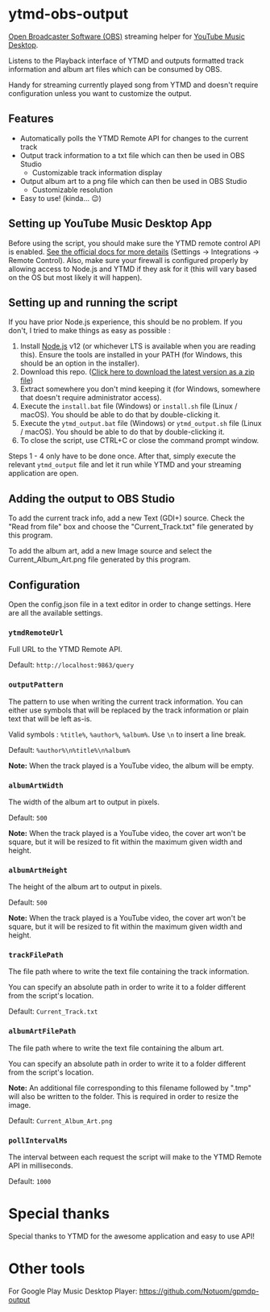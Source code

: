 # ytmd-obs-output

[Open Broadcaster Software (OBS)](https://obsproject.com/) streaming helper for [YouTube Music Desktop](https://ytmdesktop.app/).

Listens to the Playback interface of YTMD and outputs formatted track information and album art files which can be consumed by OBS.

Handy for streaming currently played song from YTMD and doesn't require configuration unless you want to customize the output.

## Features

* Automatically polls the YTMD Remote API for changes to the current track
* Output track information to a txt file which can then be used in OBS Studio
  * Customizable track information display
* Output album art to a png file which can then be used in OBS Studio
  * Customizable resolution
* Easy to use! (kinda... 😉)

## Setting up YouTube Music Desktop App

Before using the script, you should make sure the YTMD remote control API is enabled. [See the official docs for more details](https://github.com/ytmdesktop/ytmdesktop/wiki/Remote-Control-API) (Settings -> Integrations -> Remote Control). Also, make sure your firewall is configured properly by allowing access to Node.js and YTMD if they ask for it (this will vary based on the OS but most likely it will happen).

## Setting up and running the script

If you have prior Node.js experience, this should be no problem. If you don't, I tried to make things as easy as possible :

1. Install [Node.js](https://nodejs.org/) v12 (or whichever LTS is available when you are reading this). Ensure the tools are installed in your PATH (for Windows, this should be an option in the installer).
2. Download this repo. ([Click here to download the latest version as a zip file](https://github.com/Notuom/ytmd-obs-output/archive/master.zip))
3. Extract somewhere you don't mind keeping it (for Windows, somewhere that doesn't require administrator access).
4. Execute the `install.bat` file (Windows) or `install.sh` file (Linux / macOS). You should be able to do that by double-clicking it.
5. Execute the `ytmd_output.bat` file (Windows) or `ytmd_output.sh` file (Linux / macOS). You should be able to do that by double-clicking it.
6. To close the script, use CTRL+C or close the command prompt window.

Steps 1 - 4 only have to be done once. After that, simply execute the relevant `ytmd_output` file and let it run while YTMD and your streaming application are open.

## Adding the output to OBS Studio

To add the current track info, add a new Text (GDI+) source. Check the "Read from file" box and choose the "Current_Track.txt" file generated by this program.

To add the album art, add a new Image source and select the Current_Album_Art.png file generated by this program.

## Configuration

Open the config.json file in a text editor in order to change settings. Here are all the available settings.

### `ytmdRemoteUrl`

Full URL to the YTMD Remote API.

Default: `http://localhost:9863/query`

### `outputPattern`

The pattern to use when writing the current track information. You can either use symbols that will be replaced by the track information or plain text that will be left as-is.

Valid symbols : `%title%`, `%author%`, `%album%`. Use `\n` to insert a line break.

Default: `%author%\n%title%\n%album%`

**Note:** When the track played is a YouTube video, the album will be empty.

### `albumArtWidth`

The width of the album art to output in pixels.

Default: `500`

**Note:** When the track played is a YouTube video, the cover art won't be square, but it will be resized to fit within the maximum given width and height.

### `albumArtHeight`

The height of the album art to output in pixels.

Default: `500`

**Note:** When the track played is a YouTube video, the cover art won't be square, but it will be resized to fit within the maximum given width and height.

### `trackFilePath`

The file path where to write the text file containing the track information.

You can specify an absolute path in order to write it to a folder different from the script's location.

Default: `Current_Track.txt`

### `albumArtFilePath`

The file path where to write the text file containing the album art.

You can specify an absolute path in order to write it to a folder different from the script's location.

**Note:** An additional file corresponding to this filename followed by ".tmp" will also be written to the folder. This is required in order to resize the image.

Default: `Current_Album_Art.png`

### `pollIntervalMs`

The interval between each request the script will make to the YTMD Remote API in milliseconds.

Default: `1000`

# Special thanks

Special thanks to YTMD for the awesome application and easy to use API!

# Other tools

For Google Play Music Desktop Player: https://github.com/Notuom/gpmdp-output
